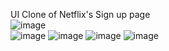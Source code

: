 
UI Clone of Netflix's Sign up page <br>
![image](https://github.com/user-attachments/assets/a941cc96-5bf1-4852-a330-193f798c07ed) <br>
![image](https://github.com/user-attachments/assets/995f201d-6ad9-4003-8976-eb40f16d495d) 
![image](https://github.com/user-attachments/assets/edc20a61-468e-461b-b9ea-7e01dc8dd55d)
![image](https://github.com/user-attachments/assets/96f4b5c6-6062-4eae-b3b4-cc253b729262)
![image](https://github.com/user-attachments/assets/ff4b1760-8a56-4b92-a617-5592d3010c8e)

